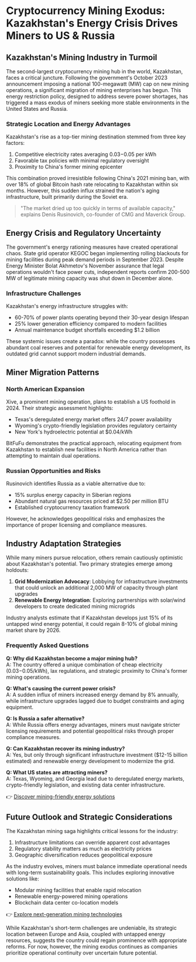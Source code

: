 # Cryptocurrency Mining Exodus: Kazakhstan's Energy Crisis Drives Miners to US & Russia

## Kazakhstan's Mining Industry in Turmoil

The second-largest cryptocurrency mining hub in the world, Kazakhstan, faces a critical juncture. Following the government's October 2023 announcement imposing a national 100-megawatt (MW) cap on new mining operations, a significant migration of mining enterprises has begun. This energy restriction policy, designed to address severe power shortages, has triggered a mass exodus of miners seeking more stable environments in the United States and Russia.

### Strategic Location and Energy Advantages

Kazakhstan's rise as a top-tier mining destination stemmed from three key factors:
1. Competitive electricity rates averaging $0.03-$0.05 per kWh
2. Favorable tax policies with minimal regulatory oversight
3. Proximity to China's former mining epicenter

This combination proved irresistible following China's 2021 mining ban, with over 18% of global Bitcoin hash rate relocating to Kazakhstan within six months. However, this sudden influx strained the nation's aging infrastructure, built primarily during the Soviet era.

> "The market dried up too quickly in terms of available capacity," explains Denis Rusinovich, co-founder of CMG and Maverick Group.

## Energy Crisis and Regulatory Uncertainty

The government's energy rationing measures have created operational chaos. State grid operator KEGOC began implementing rolling blackouts for mining facilities during peak demand periods in September 2023. Despite Energy Minister Bolat Akhmetov's November assurance that legal operations wouldn't face power cuts, independent reports confirm 200-500 MW of legitimate mining capacity was shut down in December alone.

### Infrastructure Challenges

Kazakhstan's energy infrastructure struggles with:
- 60-70% of power plants operating beyond their 30-year design lifespan
- 25% lower generation efficiency compared to modern facilities
- Annual maintenance budget shortfalls exceeding $1.2 billion

These systemic issues create a paradox: while the country possesses abundant coal reserves and potential for renewable energy development, its outdated grid cannot support modern industrial demands.

## Miner Migration Patterns

### North American Expansion

Xive, a prominent mining operation, plans to establish a US foothold in 2024. Their strategic assessment highlights:
- Texas's deregulated energy market offers 24/7 power availability
- Wyoming's crypto-friendly legislation provides regulatory certainty
- New York's hydroelectric potential at $0.04/kWh

BitFuFu demonstrates the practical approach, relocating equipment from Kazakhstan to establish new facilities in North America rather than attempting to maintain dual operations.

### Russian Opportunities and Risks

Rusinovich identifies Russia as a viable alternative due to:
- 15% surplus energy capacity in Siberian regions
- Abundant natural gas resources priced at $2.50 per million BTU
- Established cryptocurrency taxation framework

However, he acknowledges geopolitical risks and emphasizes the importance of proper licensing and compliance measures.

## Industry Adaptation Strategies

While many miners pursue relocation, others remain cautiously optimistic about Kazakhstan's potential. Two primary strategies emerge among holdouts:

1. **Grid Modernization Advocacy**: Lobbying for infrastructure investments that could unlock an additional 2,000 MW of capacity through plant upgrades
2. **Renewable Energy Integration**: Exploring partnerships with solar/wind developers to create dedicated mining microgrids

Industry analysts estimate that if Kazakhstan develops just 15% of its untapped wind energy potential, it could regain 8-10% of global mining market share by 2026.

### Frequently Asked Questions

**Q: Why did Kazakhstan become a major mining hub?**  
A: The country offered a unique combination of cheap electricity ($0.03-$0.05/kWh), lax regulations, and strategic proximity to China's former mining operations.

**Q: What's causing the current power crisis?**  
A: A sudden influx of miners increased energy demand by 8% annually, while infrastructure upgrades lagged due to budget constraints and aging equipment.

**Q: Is Russia a safer alternative?**  
A: While Russia offers energy advantages, miners must navigate stricter licensing requirements and potential geopolitical risks through proper compliance measures.

**Q: Can Kazakhstan recover its mining industry?**  
A: Yes, but only through significant infrastructure investment ($12-15 billion estimated) and renewable energy development to modernize the grid.

**Q: What US states are attracting miners?**  
A: Texas, Wyoming, and Georgia lead due to deregulated energy markets, crypto-friendly legislation, and existing data center infrastructure.

👉 [Discover mining-friendly energy solutions](https://bit.ly/okx-bonus)

## Future Outlook and Strategic Considerations

The Kazakhstan mining saga highlights critical lessons for the industry:
1. Infrastructure limitations can override apparent cost advantages
2. Regulatory stability matters as much as electricity prices
3. Geographic diversification reduces geopolitical exposure

As the industry evolves, miners must balance immediate operational needs with long-term sustainability goals. This includes exploring innovative solutions like:
- Modular mining facilities that enable rapid relocation
- Renewable energy-powered mining operations
- Blockchain data center co-location models

👉 [Explore next-generation mining technologies](https://bit.ly/okx-bonus)

While Kazakhstan's short-term challenges are undeniable, its strategic location between Europe and Asia, coupled with untapped energy resources, suggests the country could regain prominence with appropriate reforms. For now, however, the mining exodus continues as companies prioritize operational continuity over uncertain future potential.